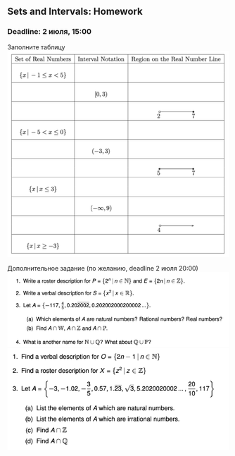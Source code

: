 ## Sets and Intervals: Homework
### **Deadline: 2 июля, 15:00** <br>

Заполните таблицу <br>
![HW2](./files/1.png) <br>

Дополнительное задание (по желанию, deadline 2 июля 20:00) <br>
![optional-task1](./files/op1.png) <br>
![optional-task2](./files/op2.png)
